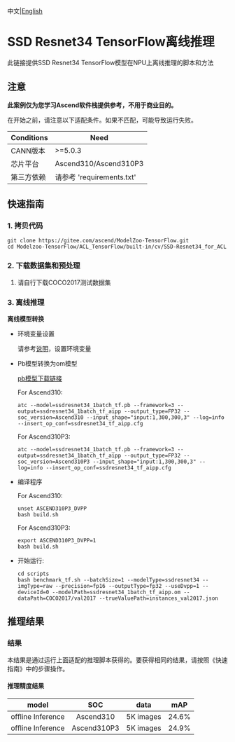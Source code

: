 中文|[English](README_EN.md)

# SSD Resnet34 TensorFlow离线推理

此链接提供SSD Resnet34 TensorFlow模型在NPU上离线推理的脚本和方法

## 注意
**此案例仅为您学习Ascend软件栈提供参考，不用于商业目的。**

在开始之前，请注意以下适配条件。如果不匹配，可能导致运行失败。

| Conditions | Need |
| --- | --- |
| CANN版本 | >=5.0.3 |
| 芯片平台| Ascend310/Ascend310P3 |
| 第三方依赖| 请参考 'requirements.txt' |

## 快速指南

### 1. 拷贝代码

```shell
git clone https://gitee.com/ascend/ModelZoo-TensorFlow.git
cd Modelzoo-TensorFlow/ACL_TensorFlow/built-in/cv/SSD-Resnet34_for_ACL
```

### 2. 下载数据集和预处理

1. 请自行下载COCO2017测试数据集

 

### 3. 离线推理

**离线模型转换**

- 环境变量设置

  请参考[说明](https://gitee.com/ascend/ModelZoo-TensorFlow/wikis/02.%E7%A6%BB%E7%BA%BF%E6%8E%A8%E7%90%86%E6%A1%88%E4%BE%8B/Ascend%E5%B9%B3%E5%8F%B0%E6%8E%A8%E7%90%86%E7%8E%AF%E5%A2%83%E5%8F%98%E9%87%8F%E8%AE%BE%E7%BD%AE?sort_id=6458719)，设置环境变量

- Pb模型转换为om模型

  [pb模型下载链接](https://obs-9be7.obs.cn-east-2.myhuaweicloud.com/003_Atc_Models/modelzoo/Official/cv/SSD_Resnet34_for_ACL.zip)

  For Ascend310:
  ```
  atc --model=ssdresnet34_1batch_tf.pb --framework=3 --output=ssdresnet34_1batch_tf_aipp --output_type=FP32 --soc_version=Ascend310 --input_shape="input:1,300,300,3" --log=info --insert_op_conf=ssdresnet34_tf_aipp.cfg
  ```
  For Ascend310P3:
  ```
  atc --model=ssdresnet34_1batch_tf.pb --framework=3 --output=ssdresnet34_1batch_tf_aipp --output_type=FP32 --soc_version=Ascend310P3 --input_shape="input:1,300,300,3" --log=info --insert_op_conf=ssdresnet34_tf_aipp.cfg
  ```

- 编译程序

  For Ascend310:
  ```
  unset ASCEND310P3_DVPP
  bash build.sh
  ```
  For Ascend310P3:
  ```
  export ASCEND310P3_DVPP=1
  bash build.sh
  ```

- 开始运行:

  ```
  cd scripts
  bash benchmark_tf.sh --batchSize=1 --modelType=ssdresnet34 --imgType=raw --precision=fp16 --outputType=fp32 --useDvpp=1 --deviceId=0 --modelPath=ssdresnet34_1batch_tf_aipp.om --dataPath=COCO2017/val2017 --trueValuePath=instances_val2017.json
  ```



## 推理结果

### 结果

本结果是通过运行上面适配的推理脚本获得的。要获得相同的结果，请按照《快速指南》中的步骤操作。

#### 推理精度结果

|       model     |  SOC  | **data**  |    mAP    |
| :---------------:|:-------:|:-------: | :-------------: |
| offline Inference| Ascend310     | 5K images | 24.6% |
| offline Inference| Ascend310P3     | 5K images | 24.9% |

